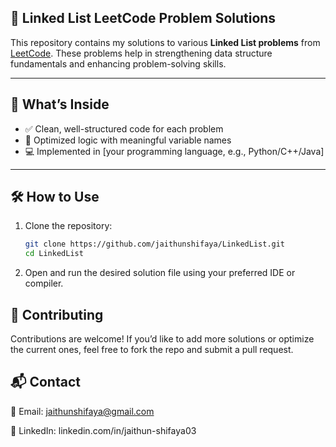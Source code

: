 ## 🔗 Linked List LeetCode Problem Solutions

This repository contains my solutions to various **Linked List problems** from [LeetCode](https://leetcode.com/). These problems help in strengthening data structure fundamentals and enhancing problem-solving skills.

---

## 📘 What’s Inside

- ✅ Clean, well-structured code for each problem
- 🧠 Optimized logic with meaningful variable names
- 💻 Implemented in [your programming language, e.g., Python/C++/Java]

---

## 🛠️ How to Use

1. Clone the repository:
   ```bash
   git clone https://github.com/jaithunshifaya/LinkedList.git
   cd LinkedList

2. Open and run the desired solution file using your preferred IDE or compiler.


## 🙌 Contributing

Contributions are welcome! If you’d like to add more solutions or optimize the current ones, feel free to fork the repo and submit a pull request.

## 📬 Contact

📧 Email: jaithunshifaya@gmail.com

🔗 LinkedIn: linkedin.com/in/jaithun-shifaya03

